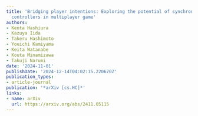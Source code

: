 ```yaml
---
title: 'Bridging player intentions: Exploring the potential of synchronized haptic
  controllers in multiplayer game'
authors:
- Kenta Hashiura
- Kazuya Iida
- Takeru Hashimoto
- Youichi Kamiyama
- Keita Watanabe
- Kouta Minamizawa
- Takuji Narumi
date: '2024-11-01'
publishDate: '2024-12-14T04:02:15.220670Z'
publication_types:
- article-journal
publication: '*arXiv [cs.HC]*'
links:
- name: arXiv
  url: https://arxiv.org/abs/2411.05115
---
```

